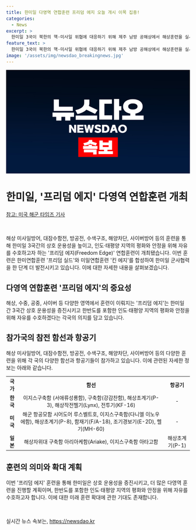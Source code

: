 ```yaml
---
title: 한미일 다영역 연합훈련 프리덤 에지 오늘 개시 이목 집중!
categories:
  - News
excerpt: >
  한미일 3국이 북한의 핵·미사일 위협에 대응하기 위해 제주 남방 공해상에서 해상훈련을 실시하고 있다. 훈련은 다양한 영역에서 이뤄지며, 한미일은 군사적 협력을 강화하고 지역 안정을 위해 노력하고 있다. 프리덤 에지 훈련은 해상 미사일방어, 대잠수함전, 방공전, 수색구조, 해양차단, 사이버방어 등을 포함하며, 한미일은 앞으로 이러한 훈련을 계속 확대해갈 예정이다. 
feature_text: >
  한미일 3국이 북한의 핵·미사일 위협에 대응하기 위해 제주 남방 공해상에서 해상훈련을 실시하고 있다. 훈련은 다양한 영역에서 이뤄지며, 한미일은 군사적 협력을 강화하고 지역 안정을 위해 노력하고 있다. 프리덤 에지 훈련은 해상 미사일방어, 대잠수함전, 방공전, 수색구조, 해양차단, 사이버방어 등을 포함하며, 한미일은 앞으로 이러한 훈련을 계속 확대해갈 예정이다. 
image: '/assets/img/newsdao_breakingnews.jpg'
---
```


<p><img src="/assets/img/newsdao_breakingnews.jpg" alt="implanttips 속보" /></p>

<h1>한미일, '프리덤 에지' 다영역 연합훈련 개최</h1>

<p data-ke-size="size16"><a href="https://www.navytimes.com/news/your-navy/2022/04/21/south-korea-japan-us-to-start-3-way-maritime-drills/">참고: 미국 해군 타임즈 기사</a></p>

<p data-ke-size="size16">&nbsp;</p>

<p>해상 미사일방어, 대잠수함전, 방공전, 수색구조, 해양차단, 사이버방어 등의 훈련을 통해 한미일 3국간의 상호 운용성을 높이고, 인도·태평양 지역의 평화와 안정을 위해 자유를 수호하고자 하는 '프리덤 에지(Freedom Edge)' 연합훈련이 개최됐습니다. 이번 훈련은 한미연합훈련 '프리덤 실드'와 미일연합훈련 '킨 에지'를 합성하여 한미일 군사협력을 한 단계 더 발전시키고 있습니다. 이에 대한 자세한 내용을 살펴보겠습니다.</p>

<h2 data-ke-size="size26">다영역 연합훈련 '프리덤 에지'의 중요성</h2>

<p>해상, 수중, 공중, 사이버 등 다양한 영역에서 훈련이 이뤄지는 '프리덤 에지'는 한미일 간 3국간 상호 운용성을 증진시키고 한반도를 포함한 인도·태평양 지역의 평화와 안정을 위해 자유를 수호하겠다는 각국의 의지를 담고 있습니다.</p>

<h2 data-ke-size="size26">참가국의 참전 함선과 항공기</h2>

<p>해상 미사일방어, 대잠수함전, 방공전, 수색구조, 해양차단, 사이버방어 등의 다양한 훈련을 위해 각 국의 다양한 함선과 항공기들이 참가하고 있습니다. 이에 관련된 자세한 정보는 아래와 같습니다.</p>

<table>
    <tbody>
        <tr>
            <td style="text-align: center; height: 17px;"><b>국가</b></td>
            <td style="text-align: center; height: 17px;"><b>함선</b></td>
            <td style="text-align: center; height: 17px;"><b>항공기</b></td>
        </tr>
        <tr>
            <td style="text-align: center; height: 17px;"><b>한국</b></td>
            <td style="text-align: center; height: 17px;">이지스구축함 (서애류성룡함), 구축함(강감찬함), 해상초계기(P-3), 해상작전헬기(Lynx), 전투기(KF-16)</td>
            <td style="text-align: center; height: 17px;">-</td>
        </tr>
        <tr>
            <td style="text-align: center; height: 17px;"><b>미국</b></td>
            <td style="text-align: center; height: 17px;">해군 항공모함 시어도어 루스벨트호, 이지스구축함(다니엘 이노우에함), 해상초계기(P-8), 함재기(F/A-18), 조기경보기(E-2D), 헬기(MH-60)</td>
            <td style="text-align: center; height: 17px;">-</td>
        </tr>
        <tr>
            <td style="text-align: center; height: 17px;"><b>일본</b></td>
            <td style="text-align: center; height: 17px;">해상자위대 구축함 아리아케함(Ariake), 이지스구축함 아타고함</td>
            <td style="text-align: center; height: 17px;">해상초계기(P-1)</td>
        </tr>
    </tbody>
</table>

<h2 data-ke-size="size26">훈련의 의미와 확대 계획</h2>

<p>이번 '프리덤 에지' 훈련을 통해 한미일은 상호 운용성을 증진시키고, 더 많은 다영역 훈련을 진행할 계획이며, 한반도를 포함한 인도·태평양 지역의 평화와 안정을 위해 자유를 수호하고자 합니다. 이에 대한 미래 훈련 확대에 관한 기대도 존재합니다.</p>

<p data-ke-size="size16">&nbsp;</p>
실시간 뉴스 속보는, <a href="https://newsdao.kr" rel="dofollow">https://newsdao.kr</a>


